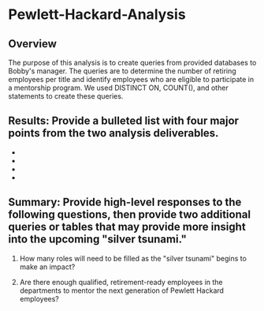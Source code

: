 # Pewlett-Hackard-Analysis
## Overview
The purpose of this analysis is to create queries from provided databases to Bobby's manager. The queries are to determine the number of retiring employees per title and identify employees who are eligible to participate in a mentorship program. We used DISTINCT ON, COUNT(), and other statements to create these queries.

## Results: Provide a bulleted list with four major points from the two analysis deliverables.
* 
*
*
*

## Summary: Provide high-level responses to the following questions, then provide two additional queries or tables that may provide more insight into the upcoming "silver tsunami."

1) How many roles will need to be filled as the "silver tsunami" begins to make an impact?


2) Are there enough qualified, retirement-ready employees in the departments to mentor the next generation of Pewlett Hackard employees?
